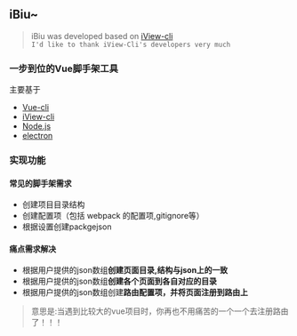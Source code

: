 ## iBiu~


> iBiu  was developed based on [iView-cli](https://github.com/iview/iview-cli) 
> <br>`I'd like to thank iView-Cli's developers very much`
> 


### 一步到位的Vue脚手架工具
主要基于

- [Vue-cli](https://github.com/vuejs/vue-cli)
- [iView-cli](https://github.com/iview/iview-cli) 
- [Node.js](https://nodejs.org/en/)
- [electron](https://electron.atom.io/)

### 实现功能
#### 常见的脚手架需求
   - 创建项目目录结构
   - 创建配置项（包括 webpack 的配置项,gitignore等）
   - 根据设置创建packgejson
    
#### 痛点需求解决
   - 根据用户提供的json数组**创建页面目录,结构与json上的一致**
   - 根据用户提供的json数组**创建各个页面到各自对应的目录**
   - 根据用户提供的json数组创建**路由配置项，并将页面注册到路由上**

> 意思是:当遇到比较大的vue项目时，你再也不用痛苦的一个一个去注册路由了！！！